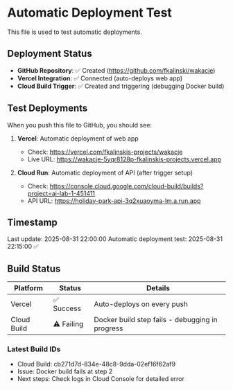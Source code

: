 # Automatic Deployment Test

This file is used to test automatic deployments.

## Deployment Status

- **GitHub Repository**: ✅ Created (https://github.com/fkalinski/wakacje)
- **Vercel Integration**: ✅ Connected (auto-deploys web app)
- **Cloud Build Trigger**: ✅ Created and triggering (debugging Docker build)

## Test Deployments

When you push this file to GitHub, you should see:

1. **Vercel**: Automatic deployment of web app
   - Check: https://vercel.com/fkalinskis-projects/wakacje
   - Live URL: https://wakacje-5yqr8128p-fkalinskis-projects.vercel.app

2. **Cloud Run**: Automatic deployment of API (after trigger setup)
   - Check: https://console.cloud.google.com/cloud-build/builds?project=ai-lab-1-451411
   - API URL: https://holiday-park-api-3q2xuaoyma-lm.a.run.app

## Timestamp

Last update: 2025-08-31 22:00:00
Automatic deployment test: 2025-08-31 22:15:00 ✅

## Build Status

| Platform | Status | Details |
|----------|--------|---------|
| Vercel | ✅ Success | Auto-deploys on every push |
| Cloud Build | ⚠️ Failing | Docker build step fails - debugging in progress |

### Latest Build IDs
- Cloud Build: cb271d7d-834e-48c8-9dda-02ef16f62af9
- Issue: Docker build fails at step 2
- Next steps: Check logs in Cloud Console for detailed error
